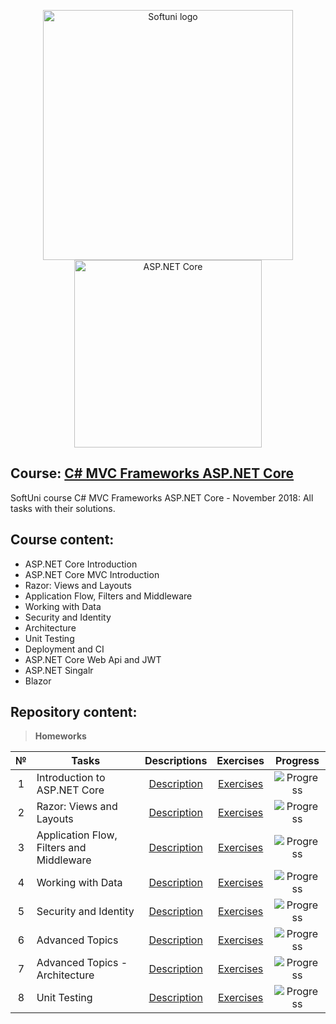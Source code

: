 <p align="center">
	<a href="https://softuni.bg/"><img src="https://www.jobs.bg/assets/logo/2017-09-01/b_6e048c01c340d967f2a6e540e9825d46.png" alt="Softuni logo" width="400" align="center"></a>
	<a href="https://www.asp.net/"><img src="https://codeopinion.com/wp-content/uploads/2018/07/Bitmap-MEDIUM_ASP.NET-Core-Logo_2colors_Square_RGB.png" alt="ASP.NET Core" width="300" align="center"></a>
<p>

## Course: [C# MVC Frameworks ASP.NET Core](https://softuni.bg/trainings/2197/csharp-mvc-frameworks-asp-net-core-november-2018)
SoftUni course C# MVC Frameworks ASP.NET Core - November 2018: All tasks with their solutions.

## Course content:
- ASP.NET Core Introduction
- ASP.NET Core MVC Introduction
- Razor: Views and Layouts
- Application Flow, Filters and Middleware
- Working with Data
- Security and Identity
- Architecture
- Unit Testing
- Deployment and CI
- ASP.NET Core Web Api and JWT
- ASP.NET Singalr
- Blazor

## Repository content:

> **Homeworks**

№	|Tasks												|Descriptions																										|Exercises																																	|Progress																														
:--:|---------------------------------------------------|:-----------------------------------------------------------------------------------------------------------------:|:-----------------------------------------------------------------------------------------------------------------------------------------:|:---------------:
1	|Introduction to ASP.NET Core						|[Description](https://github.com/dobroslav-atanasov/CSharp-MVC-Frameworks-ASP.NET-Core/tree/master/Resources)		|[Exercises](https://github.com/dobroslav-atanasov/CSharp-MVC-Frameworks-ASP.NET-Core/tree/master/Fdmc)										|![Progress](http://progressed.io/bar/100?title=completed)
2	|Razor: Views and Layouts							|[Description](https://github.com/dobroslav-atanasov/CSharp-MVC-Frameworks-ASP.NET-Core/tree/master/Resources)		|[Exercises](https://github.com/dobroslav-atanasov/CSharp-MVC-Frameworks-ASP.NET-Core/tree/master/Chushka-ASP)								|![Progress](http://progressed.io/bar/100?title=completed)
3	|Application Flow, Filters and Middleware			|[Description](https://github.com/dobroslav-atanasov/CSharp-MVC-Frameworks-ASP.NET-Core/tree/master/Resources)		|[Exercises](https://github.com/dobroslav-atanasov/CSharp-MVC-Frameworks-ASP.NET-Core/tree/master/Eventures)								|![Progress](http://progressed.io/bar/100?title=completed)
4	|Working with Data									|[Description](https://github.com/dobroslav-atanasov/CSharp-MVC-Frameworks-ASP.NET-Core/tree/master/Resources)		|[Exercises](https://github.com/dobroslav-atanasov/CSharp-MVC-Frameworks-ASP.NET-Core/tree/master/Eventures)								|![Progress](http://progressed.io/bar/100?title=completed)
5	|Security and Identity								|[Description](https://github.com/dobroslav-atanasov/CSharp-MVC-Frameworks-ASP.NET-Core/tree/master/Resources)		|[Exercises](https://github.com/dobroslav-atanasov/CSharp-MVC-Frameworks-ASP.NET-Core/tree/master/Eventures)								|![Progress](http://progressed.io/bar/100?title=completed)
6	|Advanced Topics									|[Description](https://github.com/dobroslav-atanasov/CSharp-MVC-Frameworks-ASP.NET-Core/tree/master/Resources)		|[Exercises](https://github.com/dobroslav-atanasov/CSharp-MVC-Frameworks-ASP.NET-Core/tree/master/Eventures)								|![Progress](http://progressed.io/bar/100?title=completed)
7	|Advanced Topics - Architecture						|[Description](https://github.com/dobroslav-atanasov/CSharp-MVC-Frameworks-ASP.NET-Core/tree/master/Resources)		|[Exercises](https://github.com/dobroslav-atanasov/CSharp-MVC-Frameworks-ASP.NET-Core/tree/master/Eventures)								|![Progress](http://progressed.io/bar/100?title=completed)
8	|Unit Testing										|[Description](https://github.com/dobroslav-atanasov/CSharp-MVC-Frameworks-ASP.NET-Core/tree/master/Resources)		|[Exercises](https://github.com/dobroslav-atanasov/CSharp-MVC-Frameworks-ASP.NET-Core/tree/master/Eventures)								|![Progress](http://progressed.io/bar/100?title=completed)